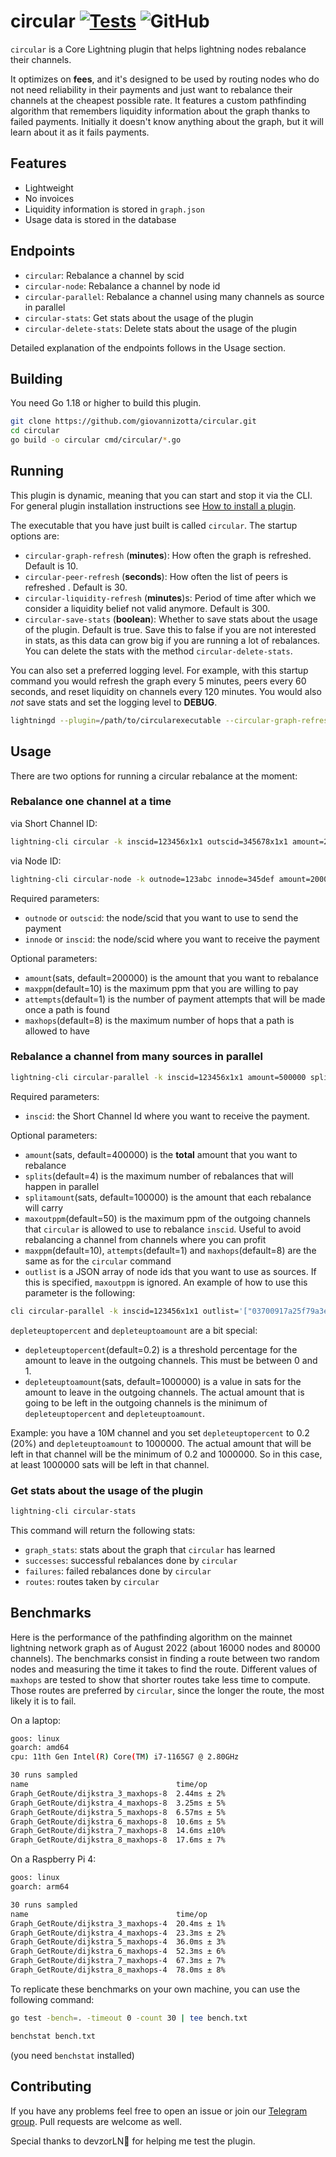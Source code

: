 # circular [![Tests](https://github.com/giovannizotta/circular/actions/workflows/tests.yml/badge.svg?branch=main)](https://github.com/giovannizotta/circular/actions/workflows/tests.yml) ![GitHub](https://img.shields.io/github/license/giovannizotta/circular)

`circular` is a Core Lightning plugin that helps lightning nodes rebalance their channels.

It optimizes on **fees**, and it's designed to be used by routing nodes who do not need reliability in their payments and just want to rebalance their channels at the cheapest possible rate.
It features a custom pathfinding algorithm that remembers liquidity information about the graph thanks to failed payments. Initially it doesn't know anything about the graph, but it will learn about it as it fails payments.

## Features
* Lightweight
* No invoices
* Liquidity information is stored in `graph.json`
* Usage data is stored in the database

## Endpoints
* `circular`: Rebalance a channel by scid
* `circular-node`: Rebalance a channel by node id
* `circular-parallel`: Rebalance a channel using many channels as source in parallel
* `circular-stats`: Get stats about the usage of the plugin
* `circular-delete-stats`: Delete stats about the usage of the plugin

Detailed explanation of the endpoints follows in the Usage section.

## Building
You need Go 1.18 or higher to build this plugin.

```bash
git clone https://github.com/giovannizotta/circular.git
cd circular
go build -o circular cmd/circular/*.go
```

## Running
This plugin is dynamic, meaning that you can start and stop it via the CLI. For general plugin installation instructions see [How to install a plugin](https://github.com/lightningd/plugins/blob/master/README.md#Installation).

The executable that you have just built is called `circular`.
The startup options are:
* `circular-graph-refresh` (**minutes**): How often the graph is refreshed. Default is 10.
* `circular-peer-refresh` (**seconds**): How often the list of peers is refreshed . Default is 30.
* `circular-liquidity-refresh` (**minutes**)s: Period of time after which we consider a liquidity belief not valid anymore. Default is 300.
* `circular-save-stats` (**boolean**): Whether to save stats about the usage of the plugin. Default is true. Save this to false if you are not interested in stats, as this data can grow big if you are running a lot of rebalances. You can delete the stats with the method `circular-delete-stats`.

You can also set a preferred logging level.
For example, with this startup command you would refresh the graph every 5 minutes, peers every 60 seconds, and reset liquidity on channels every 120 minutes. You would also *not* save stats and set the logging level to **DEBUG**.
```bash
lightningd --plugin=/path/to/circularexecutable --circular-graph-refresh=5 --circular-peer-refresh=60 --circular-liquidity-refresh=120 --circular-save-stats=false --log-level=debug:plugin-circular
```

## Usage
There are two options for running a circular rebalance at the moment:

### Rebalance one channel at a time
via Short Channel ID:
```bash
lightning-cli circular -k inscid=123456x1x1 outscid=345678x1x1 amount=200000 maxppm=10 attempts=1
```

via Node ID:
```bash
lightning-cli circular-node -k outnode=123abc innode=345def amount=200000 maxppm=10 attempts=1
```

Required parameters:
* `outnode` or `outscid`: the node/scid that you want to use to send the payment
* `innode` or `inscid`: the node/scid where you want to receive the payment

Optional parameters:
* `amount`(sats, default=200000) is the amount that you want to rebalance
* `maxppm`(default=10) is the maximum ppm that you are willing to pay
* `attempts`(default=1) is the number of payment attempts that will be made once a path is found
* `maxhops`(default=8) is the maximum number of hops that a path is allowed to have

### Rebalance a channel from many sources in parallel
```bash
lightning-cli circular-parallel -k inscid=123456x1x1 amount=500000 splits=5 splitamount=20000 maxppm=10 maxoutppm=50 attempts=1 maxhops=8 depleteuptopercent=0.5 depleteuptoamount=2000000
```

Required parameters:
* `inscid`: the Short Channel Id where you want to receive the payment.

Optional parameters:
* `amount`(sats, default=400000) is the **total** amount that you want to rebalance
* `splits`(default=4) is the maximum number of rebalances that will happen in parallel
* `splitamount`(sats, default=100000) is the amount that each rebalance will carry
* `maxoutppm`(default=50) is the maximum ppm of the outgoing channels that `circular` is allowed to use to rebalance `inscid`. Useful to avoid rebalancing a channel from channels where you can profit
* `maxppm`(default=10), `attempts`(default=1) and `maxhops`(default=8) are the same as for the `circular` command
* `outlist` is a JSON array of node ids that you want to use as sources. If this is specified, `maxoutppm` is ignored. An example of how to use this parameter is the following:
```bash
cli circular-parallel -k inscid=123456x1x1 outlist='["03700917a25f79a3e427fe86e49b5041b583c73dd223cfa9a87cd6be5076b7b7a5", "025614be3600e9899bc044d331ab58a9fe1ccf30e75ae35943cdd11218a0a55dba"]' amount=800000 splitamount=80000 splits=4 maxppm=5000
```

`depleteuptopercent` and `depleteuptoamount` are a bit special: 
* `depleteuptopercent`(default=0.2) is a threshold percentage for the amount to leave in the outgoing channels. This must be between 0 and 1.
* `depleteuptoamount`(sats, default=1000000) is a value in sats for the amount to leave in the outgoing channels.
The actual amount that is going to be left in the outgoing channels is the minimum of `depleteuptopercent` and `depleteuptoamount`.

Example: you have a 10M channel and you set `depleteuptopercent` to 0.2 (20%) and `depleteuptoamount` to 1000000. The actual amount that will be left in that channel will be the minimum of 0.2 and 1000000. So in this case, at least 1000000 sats will be left in that channel.

### Get stats about the usage of the plugin
```bash
lightning-cli circular-stats
```
This command will return the following stats:
* `graph_stats`: stats about the graph that `circular` has learned
* `successes`: successful rebalances done by `circular`
* `failures`: failed rebalances done by `circular`
* `routes`: routes taken by `circular`

## Benchmarks
Here is the performance of the pathfinding algorithm on the mainnet lightning network graph as of August 2022 (about 16000 nodes and 80000 channels). The benchmarks consist in finding a route between two random nodes and measuring the time it takes to find the route. Different values of `maxhops` are tested to show that shorter routes take less time to compute. Those routes are preferred by `circular`, since the longer the route, the most likely it is to fail.

On a laptop:
```bash
goos: linux
goarch: amd64
cpu: 11th Gen Intel(R) Core(TM) i7-1165G7 @ 2.80GHz

30 runs sampled
name                                 time/op
Graph_GetRoute/dijkstra_3_maxhops-8  2.44ms ± 2%
Graph_GetRoute/dijkstra_4_maxhops-8  3.25ms ± 5%
Graph_GetRoute/dijkstra_5_maxhops-8  6.57ms ± 5%
Graph_GetRoute/dijkstra_6_maxhops-8  10.6ms ± 5%
Graph_GetRoute/dijkstra_7_maxhops-8  14.6ms ±10%
Graph_GetRoute/dijkstra_8_maxhops-8  17.6ms ± 7%
```

On a Raspberry Pi 4:
```bash
goos: linux
goarch: arm64

30 runs sampled
name                                 time/op
Graph_GetRoute/dijkstra_3_maxhops-4  20.4ms ± 1%
Graph_GetRoute/dijkstra_4_maxhops-4  23.3ms ± 2%
Graph_GetRoute/dijkstra_5_maxhops-4  36.0ms ± 3%
Graph_GetRoute/dijkstra_6_maxhops-4  52.3ms ± 6%
Graph_GetRoute/dijkstra_7_maxhops-4  67.3ms ± 7%
Graph_GetRoute/dijkstra_8_maxhops-4  78.0ms ± 8%
```

To replicate these benchmarks on your own machine, you can use the following command:
```bash
go test -bench=. -timeout 0 -count 30 | tee bench.txt

benchstat bench.txt
```
(you need `benchstat` installed)

## Contributing
If you have any problems feel free to open an issue or join our [Telegram group](https://t.me/+u_R8kAfpSJBjMjI0). Pull requests are welcome as well.

Special thanks to devzorLN🐸 for helping me test the plugin.
